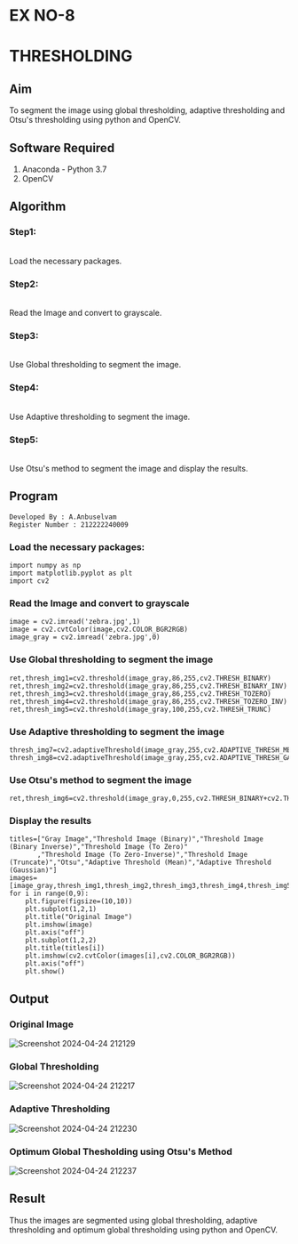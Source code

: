 # EX NO-8
# THRESHOLDING
## Aim
To segment the image using global thresholding, adaptive thresholding and Otsu's thresholding using python and OpenCV.

## Software Required
1. Anaconda - Python 3.7
2. OpenCV

## Algorithm

### Step1:
<br>
Load the necessary packages.

### Step2:
<br>
Read the Image and convert to grayscale.

### Step3:
<br>
Use Global thresholding to segment the image.

### Step4:
<br>
Use Adaptive thresholding to segment the image.

### Step5:
<br>
Use Otsu's method to segment the image and display the results.

## Program
```
Developed By : A.Anbuselvam
Register Number : 212222240009
```

### Load the necessary packages:
```PY
import numpy as np
import matplotlib.pyplot as plt
import cv2
```

### Read the Image and convert to grayscale
```PY
image = cv2.imread('zebra.jpg',1)
image = cv2.cvtColor(image,cv2.COLOR_BGR2RGB)
image_gray = cv2.imread('zebra.jpg',0)
```
### Use Global thresholding to segment the image
```PY
ret,thresh_img1=cv2.threshold(image_gray,86,255,cv2.THRESH_BINARY)
ret,thresh_img2=cv2.threshold(image_gray,86,255,cv2.THRESH_BINARY_INV)
ret,thresh_img3=cv2.threshold(image_gray,86,255,cv2.THRESH_TOZERO)
ret,thresh_img4=cv2.threshold(image_gray,86,255,cv2.THRESH_TOZERO_INV)
ret,thresh_img5=cv2.threshold(image_gray,100,255,cv2.THRESH_TRUNC)
```
### Use Adaptive thresholding to segment the image
```PY
thresh_img7=cv2.adaptiveThreshold(image_gray,255,cv2.ADAPTIVE_THRESH_MEAN_C,cv2.THRESH_BINARY,11,2)
thresh_img8=cv2.adaptiveThreshold(image_gray,255,cv2.ADAPTIVE_THRESH_GAUSSIAN_C,cv2.THRESH_BINARY,11,2)
```
### Use Otsu's method to segment the image 
```PY
ret,thresh_img6=cv2.threshold(image_gray,0,255,cv2.THRESH_BINARY+cv2.THRESH_OTSU)
```
### Display the results
```PY
titles=["Gray Image","Threshold Image (Binary)","Threshold Image (Binary Inverse)","Threshold Image (To Zero)"
       ,"Threshold Image (To Zero-Inverse)","Threshold Image (Truncate)","Otsu","Adaptive Threshold (Mean)","Adaptive Threshold (Gaussian)"]
images=[image_gray,thresh_img1,thresh_img2,thresh_img3,thresh_img4,thresh_img5,thresh_img6,thresh_img7,thresh_img8]
for i in range(0,9):
    plt.figure(figsize=(10,10))
    plt.subplot(1,2,1)
    plt.title("Original Image")
    plt.imshow(image)
    plt.axis("off")
    plt.subplot(1,2,2)
    plt.title(titles[i])
    plt.imshow(cv2.cvtColor(images[i],cv2.COLOR_BGR2RGB))
    plt.axis("off")
    plt.show()
```
## Output

### Original Image

![Screenshot 2024-04-24 212129](https://github.com/premalatha-sureshbabu/Thresholdingg/assets/120620842/0ebadfb2-6941-4791-a616-538a7527f326)

### Global Thresholding

![Screenshot 2024-04-24 212217](https://github.com/premalatha-sureshbabu/Thresholdingg/assets/120620842/541ac768-dccb-4ad1-b1ef-52270a796567)

### Adaptive Thresholding

![Screenshot 2024-04-24 212230](https://github.com/premalatha-sureshbabu/Thresholdingg/assets/120620842/8ff579cd-5ab5-42d7-b9ed-af31feb2c777)

### Optimum Global Thesholding using Otsu's Method

![Screenshot 2024-04-24 212237](https://github.com/premalatha-sureshbabu/Thresholdingg/assets/120620842/e43f3218-2e8f-48fb-a445-7162b0ebc17d)

## Result
Thus the images are segmented using global thresholding, adaptive thresholding and optimum global thresholding using python and OpenCV.
